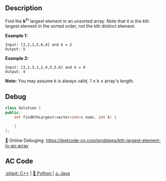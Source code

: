 ## Description

Find the <strong>k</strong><sup>th</sup> largest element in an unsorted array. Note that it is the kth largest element in the sorted order, not the kth distinct element.

<strong>Example 1:</strong>
```
Input: [3,2,1,5,6,4] and k = 2
Output: 5
```

<strong>Example 2:</strong>
```
Input: [3,2,3,1,2,4,5,5,6] and k = 4
Output: 4
```

<strong>Note:</strong>
You may assume k is always valid, 1 ≤ k ≤ array's length.


## Debug
```cpp
class Solution {
public:
    int findKthLargest(vector<int>& nums, int k) {

    }
};
```

🐛 Online Debuging: https://leetcode-cn.com/problems/kth-largest-element-in-an-array

## AC Code
<div>
	  <a href="https://github.com/Charmve/LeetCode4FLAG/tree/main/215.%20Kth%20Largest%20Element%20in%20an%20Array/215_kth-largest-element-in-an-array.cpp">:shipit: C++</a> | 
	  <a href="https://github.com/Charmve/LeetCode4FLAG/tree/main/215.%20Kth%20Largest%20Element%20in%20an%20Array/215_kth-largest-element-in-an-array.py">🐍 Python </a> | 
	  <a href="https://github.com/Charmve/LeetCode4FLAG/tree/main/215.%20Kth%20Largest%20Element%20in%20an%20Array/215_kth-largest-element-in-an-array.java">♨️ Java </a>
</div>
